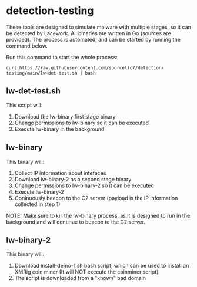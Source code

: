 # detection-testing
These tools are designed to simulate malware with multiple stages, so it can be detected by Lacework. All binaries are written in Go (sources are provided). The process is automated, and can be started by running the command below.

Run this command to start the whole process:

```
curl https://raw.githubusercontent.com/sporcello7/detection-testing/main/lw-det-test.sh | bash
```

lw-det-test.sh
--------------
This script will:
  1. Download the lw-binary first stage binary
  2. Change permissions to lw-binary so it can be executed
  3. Execute lw-binary in the background


lw-binary
---------------
This binary will:
  1. Collect IP information about intefaces
  2. Download lw-binary-2 as a second stage binary
  3. Change permissions to lw-binary-2 so it can be executed
  4. Execute lw-binary-2
  5. Coninuously beacon to the C2 server (payload is the IP information collected in step 1)

NOTE: Make sure to kill the lw-binary process, as it is designed to run in the background and will continue to beacon to the C2 server.


lw-binary-2
--------------
This binary will:
  1. Download install-demo-1.sh bash script, which can be used to install an XMRig coin miner
     (It will NOT execute the coinminer script)
  2. The script is downloaded from a "known" bad domain
